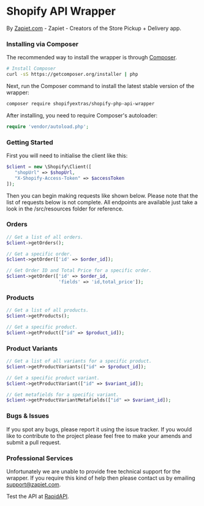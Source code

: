 # Shopify API Wrapper
By [Zapiet.com](http://www.zapiet.com) - Zapiet - Creators of the Store Pickup + Delivery app.

### Installing via Composer
The recommended way to install the wrapper is through
[Composer](http://getcomposer.org).

```bash
# Install Composer
curl -sS https://getcomposer.org/installer | php
```

Next, run the Composer command to install the latest stable version of the wrapper:

```bash
composer require shopifyextras/shopify-php-api-wrapper
```
After installing, you need to require Composer's autoloader:

```php
require 'vendor/autoload.php';
```

### Getting Started

First you will need to initialise the client like this:

```php
$client = new \Shopify\Client([
   "shopUrl" => $shopUrl,
   "X-Shopify-Access-Token" => $accessToken
]);
```

Then you can begin making requests like shown below. Please note that the list of requests below is not complete. All endpoints are available just take a look in the /src/resources folder for reference.

### Orders
```php
// Get a list of all orders.
$client->getOrders();

// Get a specific order.
$client->getOrder(['id' => $order_id]);

// Get Order ID and Total Price for a specific order. 
$client->getOrder(['id' => $order_id, 
                   'fields' => 'id,total_price']);
```

### Products
```php
// Get a list of all products.
$client->getProducts();

// Get a specific product.
$client->getProduct(["id" => $product_id]);
```

### Product Variants
```php
// Get a list of all variants for a specific product.
$client->getProductVariants(["id" => $product_id]);

// Get a specific product variant.
$client->getProductVariant(["id" => $variant_id]);

// Get metafields for a specific variant. 
$client->getProductVariantMetafields(["id" => $variant_id]);
```

### Bugs & Issues
If you spot any bugs, please report it using the issue tracker. If you would like to contribute to the project please feel free to make your amends and submit a pull request.

### Professional Services
Unfortunately we are unable to provide free technical support for the wrapper. If you require this kind of help then please contact us by emailing [support@zapiet.com](mailto:support@zapiet.com).

Test the API at [RapidAPI](https://rapidapi.com/package/Shopify/functions?utm_source=ShopifyGitHub&utm_medium=button).
